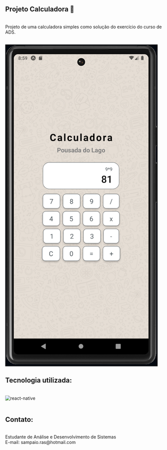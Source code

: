 ## Projeto Calculadora 👋
<br/>
Projeto de uma calculadora simples como solução do exercício do curso de ADS.
<br/>

<br/>

![Imagem da tela principal da Calculadora](Calculadora.PNG)


## Tecnologia utilizada:

<div style="display: inline_block"><br/>

<img align="center" alt="react-native" src="https://img.shields.io/badge/React_Native-20232A?style=for-the-badge&logo=react&logoColor=61DAFB"/>

</div><br/>

## Contato:
<br/>
Estudante de Análise e Desenvolvimento de Sistemas

<br/>
E-mail: sampaio.ras@hotmail.com
